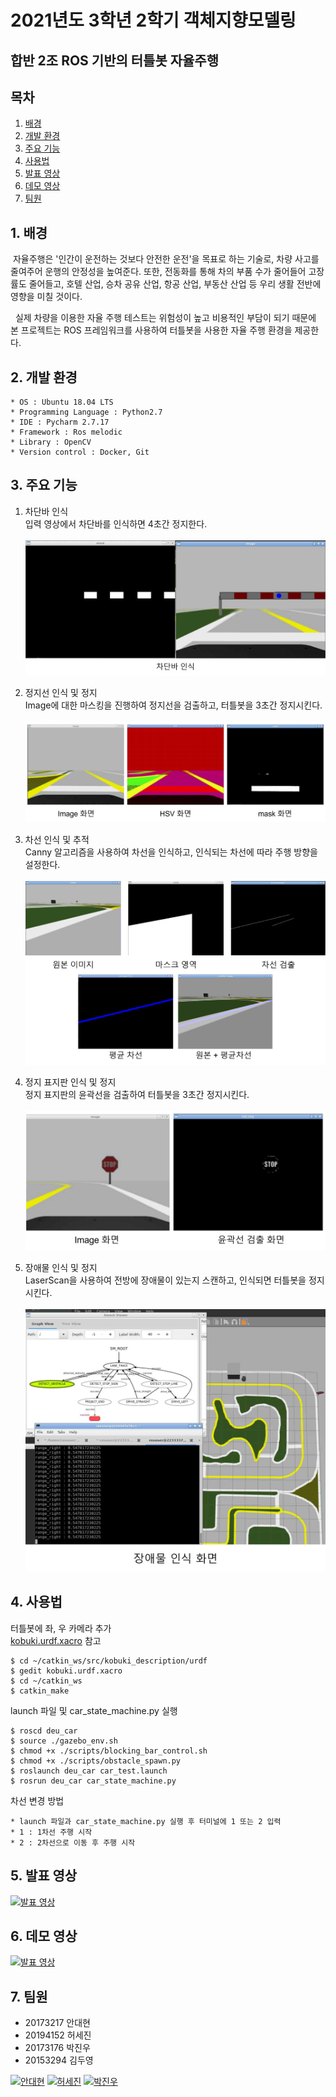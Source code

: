 # 2021년도 3학년 2학기 객체지향모델링
<h2 align=left>합반 2조 ROS 기반의 터틀봇 자율주행</h2>

## 목차

1. [배경](#1-배경)
2. [개발 환경](#2-개발-환경)
3. [주요 기능](#3-주요-기능)
4. [사용법](#4-사용법)
5. [발표 영상](#5-발표-영상)
6. [데모 영상](#6-데모-영상)
7. [팀원](#7-팀원)

## 1. 배경

&nbsp;자율주행은 '인간이 운전하는 것보다 안전한 운전'을 목표로 하는 기술로, 차량 사고를 줄여주어 운행의 안정성을 높여준다. 또한, 전동화를 통해 차의 부품 수가 줄어들어 고장률도 줄어들고, 호텔 산업, 승차 공유 산업, 항공 산업, 부동산 산업 등 우리 생활 전반에 영향을 미칠 것이다.

&nbsp; 실제 차량을 이용한 자율 주행 테스트는 위험성이 높고 비용적인 부담이 되기 때문에 본 프로젝트는 ROS 프레임워크를 사용하여 터틀봇을 사용한 자율 주행 환경을 제공한다.

## 2. 개발 환경

```
* OS : Ubuntu 18.04 LTS
* Programming Language : Python2.7
* IDE : Pycharm 2.7.17
* Framework : Ros melodic
* Library : OpenCV
* Version control : Docker, Git
```

## 3. 주요 기능

1. 차단바 인식</br>
입력 영상에서 차단바를 인식하면 4초간 정지한다.  <br/><br/>
![차단바 인식](image/차단바인식.png)

2. 정지선 인식 및 정지</br>
Image에 대한 마스킹을 진행하여 정지선을 검출하고, 터틀봇을 3초간 정지시킨다.  <br/><br/>
![정지선 인식](image/정지선검출.png)

3. 차선 인식 및 추적</br>
Canny 알고리즘을 사용하여 차선을 인식하고, 인식되는 차선에 따라 주행 방향을 설정한다.  <br/><br/>
![차선 인식](image/차선인식.png)

4. 정지 표지판 인식 및 정지</br>
정지 표지판의 윤곽선을 검출하여 터틀봇을 3초간 정지시킨다.  <br/><br/>
![정지표지판 인식](image/정지표지판인식.png)

5. 장애물 인식 및 정지</br>
LaserScan을 사용하여 전방에 장애물이 있는지 스캔하고, 인식되면 터틀봇을 정지시킨다.  <br/><br/>
![장애물 인식](image/장애물인식.png)

## 4. 사용법

터틀봇에 좌, 우 카메라 추가  
[kobuki.urdf.xacro](https://github.com/ads0070/deu_car/blob/master/kobuki.urdf.xacro) 참고
```
$ cd ~/catkin_ws/src/kobuki_description/urdf
$ gedit kobuki.urdf.xacro
$ cd ~/catkin_ws
$ catkin_make
```

launch 파일 및 car_state_machine.py 실행

```
$ roscd deu_car
$ source ./gazebo_env.sh
$ chmod +x ./scripts/blocking_bar_control.sh
$ chmod +x ./scripts/obstacle_spawn.py
$ roslaunch deu_car car_test.launch
$ rosrun deu_car car_state_machine.py
```

차선 변경 방법
```
* launch 파일과 car_state_machine.py 실행 후 터미널에 1 또는 2 입력
* 1 : 1차선 주행 시작
* 2 : 2차선으로 이동 후 주행 시작
```

## 5. 발표 영상

[![발표 영상](http://img.youtube.com/vi/ZHMupwaDdGE/0.jpg)](https://youtu.be/ZHMupwaDdGE)

## 6. 데모 영상

[![발표 영상](http://img.youtube.com/vi/Jb6omYSgUpM/0.jpg)](https://youtu.be/Jb6omYSgUpM)

## 7. 팀원
- 20173217 안대현
- 20194152 허세진
- 20173176 박진우
- 20153294 김두영


<a href="https://github.com/ads0070" title="20173217 안대현">
<img src="https://avatars.githubusercontent.com/u/73926856?v=4" height="50" alt="안대현"/></a>

<a href="https://github.com/Heosejin98" title="20194152 허세진">
<img src="https://avatars.githubusercontent.com/u/61305083?v=4" height="50" alt="허세진"/></a>

<a href="https://github.com/014787410"  title="20173176 박진우">
<img src="https://avatars.githubusercontent.com/u/93768331?v=4" height="50" alt="박진우"/></a>
